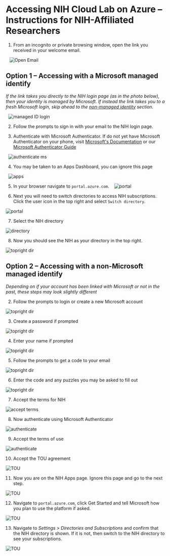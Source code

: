 # Accessing NIH Cloud Lab on Azure – Instructions for NIH-Affiliated Researchers

1. From an incognito or private browsing window, open the link you received in your welcome email.

   ![Open Email](/docs/images/AZ_gm_1.png)

## Option 1 – Accessing with a Microsoft managed identify <a name="managed"></a>

*If the link takes you directly to the NIH login page (as in the photo below), then your identity is managed by Microsoft. If instead the link takes you to a fresh Microsoft login, skip ahead to the [non-managed identity](#non-managed) section.*

  ![managed ID login](/docs/images/AZ_D_2.png)

2. Follow the prompts to sign in with your email to the NIH login page. 

3. Authenticate with Microsoft Authenticator. If do not yet have Microsoft Authenticator on your phone, visit [Microsoft's Documentation](https://support.microsoft.com/en-us/account-billing/download-and-install-the-microsoft-authenticator-app-351498fc-850a-45da-b7b6-27e523b8702a) or our [Microsoft Authenticator Guide](/docs/microsoft_authenticator.md)

  ![authenticate ms](/docs/images/AZ_D_3.png)

4. You may be taken to an Apps Dashboard, you can ignore this page

  ![apps](/docs/images/AZ_D_4.png)

5. In your browser navigate to `portal.azure.com`.
  
  ![portal](/docs/images/AZ_D_5.png)

6. Next you will need to switch directories to access NIH subscriptions. Click the user icon in the top right and select `Switch directory`. 

  ![portal](/docs/images/AZ_D_7.png)

7. Select the NIH directory

  ![directory](/docs/images/AZ_D_8.png)

8. Now you should see the NIH as your directory in the top right. 

  ![topright dir](/docs/images/AZ_D_9.png)

## Option 2 – Accessing with a non-Microsoft managed identify <a name="non-managed"></a>

*Depending on if your account has been linked with Microsoft or not in the past, these steps may look slightly different*

2. Follow the prompts to login or create a new Microsoft account

  ![topright dir](/docs/images/AZ_gm_2.png)

3. Create a password if prompted

  ![topright dir](/docs/images/AZ_gm_6.png)

4. Enter your name if prompted

  ![topright dir](/docs/images/AZ_gm_7.png)

5. Follow the prompts to get a code to your email

  ![topright dir](/docs/images/AZ_gm_8.png)

6. Enter the code and any puzzles you may be asked to fill out

  ![topright dir](/docs/images/AZ_gm_12.png)

7. Accept the terms for NIH

  ![accept terms](/docs/images/AZ_gm_13.png)

8. Now authenticate using Microsoft Authenticator

  ![authenticate](/docs/images/AZ_gm_15.png)

9. Accept the terms of use

  ![authenticate](/docs/images/AZ_gm_18.png)

10. Accept the TOU agreement

  ![TOU](/docs/images/AZ_gm_19.png)

11. Now you are on the NIH Apps page. Ignore this page and go to the next step. 

  ![TOU](/docs/images/AZ_gm_20.png)

12. Navigate to `portal.azure.com`, click Get Started and tell Microsoft how you plan to use the platform if asked. 

  ![TOU](/docs/images/AZ_gm_24.png)

13. Navigate to *Settings > Directories and Subscriptions* and confirm that the NIH directory is shown. If it is not, then switch to the NIH directory to see your subscriptions. 

  ![TOU](/docs/images/AZ_gm_29.png)










